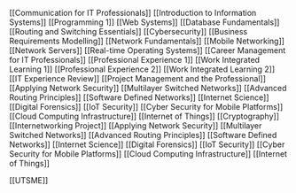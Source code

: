 [[Communication for IT Professionals]]
[[Introduction to Information Systems]] 
[[Programming 1]] 
[[Web Systems]]
[[Database Fundamentals]]
[[Routing and Switching Essentials]]
[[Cybersecurity]] 
[[Business Requirements Modelling]]
[[Network Fundamentals]] 
[[Mobile Networking]] 
[[Network Servers]] 
[[Real-time Operating Systems]] 
[[Career Management for IT Professionals]] 
[[Professional Experience 1]]
[[Work Integrated Learning 1]]
[[Professional Experience 2]]
[[Work Integrated Learning 2]]
[[IT Experience Review]]
[[Project Management and the Professional]]
[[Applying Network Security]]
[[Multilayer Switched Networks]]
[[Advanced Routing Principles]]
[[Software Defined Networks]]
[[Internet Science]]
[[Digital Forensics]] 
[[IoT Security]] 
[[Cyber Security for Mobile Platforms]]
[[Cloud Computing Infrastructure]]
[[Internet of Things]] 
[[Cryptography]] 
[[Internetworking Project]] 
[[Applying Network Security]]
[[Multilayer Switched Networks]]
[[Advanced Routing Principles]]
[[Software Defined Networks]]
[[Internet Science]]
[[Digital Forensics]]
[[IoT Security]]
[[Cyber Security for Mobile Platforms]]
[[Cloud Computing Infrastructure]]
[[Internet of Things]]                                                                                                                                                                                                                                                                                                                                                                                                                                                                                                                                                                                                                                                                                                  





[[UTSME]]
